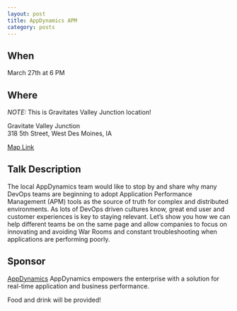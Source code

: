 ```yaml
---
layout: post
title: AppDynamics APM
category: posts
---
```


## When

March 27th at 6 PM

## Where

_NOTE:_ This is Gravitates Valley Junction location!

Gravitate Valley Junction<br />
318 5th Street, West Des Moines, IA

[Map Link](https://www.google.com/maps?f=q&hl=en&q=318+5th+Street,+West+Des+Moines,+IA,+us)

## Talk Description

The local AppDynamics team would like to stop by and share why many DevOps teams are beginning to adopt Application Performance Management (APM) tools as the source of truth for complex and distributed environments. As lots of DevOps driven cultures know, great end user and customer experiences is key to staying relevant. Let’s show you how we can help different teams be on the same page and allow companies to focus on innovating and avoiding War Rooms and constant troubleshooting when applications are performing poorly.

## Sponsor

[AppDynamics](https://www.appdynamics.com/) AppDynamics empowers the enterprise with a solution for real-time application and business performance.


Food and drink will be provided!
